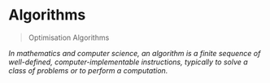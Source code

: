 # Algorithms
> Optimisation Algorithms

*In mathematics and computer science, an algorithm is a finite sequence of well-defined, computer-implementable instructions, typically to solve a class of problems or to perform a computation.*
